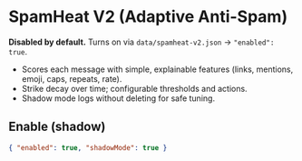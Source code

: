# SpamHeat V2 (Adaptive Anti-Spam)

**Disabled by default.** Turns on via `data/spamheat-v2.json` → `"enabled": true`.

- Scores each message with simple, explainable features (links, mentions, emoji, caps, repeats, rate).
- Strike decay over time; configurable thresholds and actions.
- Shadow mode logs without deleting for safe tuning.

## Enable (shadow)
```json
{ "enabled": true, "shadowMode": true }

